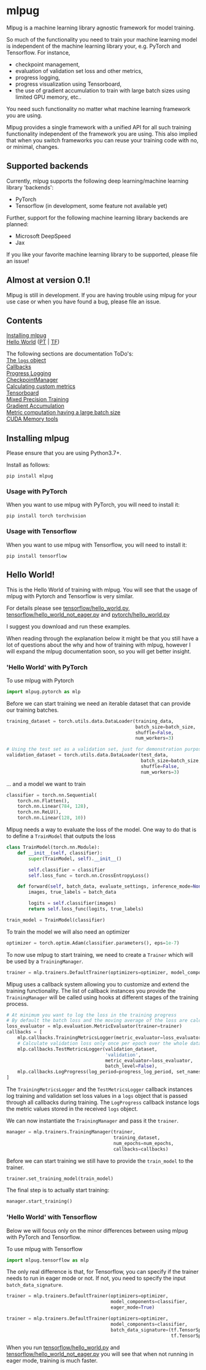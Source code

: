 # mlpug
Mlpug is a machine learning library agnostic framework for model training.

So much of the functionality you need to train your machine learning model is 
independent of the machine learning library your, e.g. PyTorch and Tensorflow.
For instance, 

 * checkpoint management,
 * evaluation of validation set loss and other metrics, 
 * progress logging, 
 * progress visualization using Tensorboard, 
 * the use of gradient accumulation to train with large batch sizes using limited GPU memory, etc.. 

You need such functionality no matter what machine learning framework you are using.

Mlpug provides a single framework with a unified API for all such training functionality
independent of the framework you are using. This also implied that when you switch frameworks
you can reuse your training code with no, or minimal, changes.

## Supported backends
Currently, mlpug supports the following deep learning/machine learning library 'backends':

 * PyTorch
 * Tensorflow (in development, some feature not available yet)
   
Further, support for the following machine learning library backends are planned: 
 * Microsoft DeepSpeed
 * Jax

If you like your favorite machine learning library to be supported, please file an issue!

## Almost at version 0.1!
Mlpug is still in development. If you are having trouble using mlpug for your use case or 
when you have found a bug, please file an issue.

## Contents
[Installing mlpug](#installing-mlpug) \
[Hello World](#hello-world) ([PT](#hello-world-with-pytorch) | [TF](#hello-world-with-tensorflow))

The following sections are documentation ToDo's: \
[The `logs` object](#the-logs-object) \
[Callbacks](#the-logs-object) \
[Progress Logging](#progress-logging) \
[CheckpointManager](#checkpoint-manager) \
[Calculating custom metrics](#calculating-custom-metrics) \
[Tensorboard](#tensorboard) \
[Mixed Precision Training](#mixed-precision-training) \
[Gradient Accumulation](#gradient-accumulation) \
[Metric computation having a large batch size](#metric-computation-having-a-large-batch-size) \
[CUDA Memory tools](#cuda-memory-tools)

## Installing mlpug
Please ensure that you are using Python3.7+.

Install as follows:
```
pip install mlpug
```

### Usage with PyTorch
When you want to use mlpug with PyTorch, you will need to install it:
```
pip install torch torchvision
```

### Usage with Tensorflow
When you want to use mlpug with Tensorflow, you will need to install it:
```
pip install tensorflow
```

## Hello World!
This is the Hello World of training with mlpug. You will see that the usage of mlpug with Pytorch and Tensorflow is 
very similar.

For details please see [tensorflow/hello_world.py](mlpug/examples/documentation/tensorflow/hello_world.py), 
[tensorflow/hello_world_not_eager.py](mlpug/examples/documentation/tensorflow/hello_world_not_eager.py) and [pytorch/hello_world.py](mlpug/examples/documentation/pytorch/hello_world.py)

I suggest you download and run these examples.

When reading through the explanation below it might be that you still have a lot of questions about the why and how of
training with mlpug, however I will expand the mlpug documentation soon, so you will get better insight.

### 'Hello World' with PyTorch
To use mlpug with Pytorch
```python
import mlpug.pytorch as mlp
```

Before we can start training we need an iterable dataset that can provide our training batches.

```python
training_dataset = torch.utils.data.DataLoader(training_data,
                                               batch_size=batch_size,
                                               shuffle=False,
                                               num_workers=3)

# Using the test set as a validation set, just for demonstration purposes
validation_dataset = torch.utils.data.DataLoader(test_data,
                                                 batch_size=batch_size,
                                                 shuffle=False,
                                                 num_workers=3)
```

... and a model we want to train
```python
classifier = torch.nn.Sequential(
    torch.nn.Flatten(),
    torch.nn.Linear(784, 128),
    torch.nn.ReLU(),
    torch.nn.Linear(128, 10))
```

Mlpug needs a way to evaluate the loss of the model. One way to do that is to define a `TrainModel` that 
outputs the loss 
```python
class TrainModel(torch.nn.Module):
    def __init__(self, classifier):
        super(TrainModel, self).__init__()

        self.classifier = classifier
        self.loss_func = torch.nn.CrossEntropyLoss()

    def forward(self, batch_data, evaluate_settings, inference_mode=None):
        images, true_labels = batch_data

        logits = self.classifier(images)
        return self.loss_func(logits, true_labels)

train_model = TrainModel(classifier)
```

To train the model we will also need an optimizer
```python
optimizer = torch.optim.Adam(classifier.parameters(), eps=1e-7)
```

To now use mlpug to start training, we need to create a `Trainer` which will be used by a `TrainingManager`.
```python
trainer = mlp.trainers.DefaultTrainer(optimizers=optimizer, model_components=classifier)
```

Mlpug uses a callback system allowing you to customize and extend the training functionality. 
The list of callback instances you provide the `TrainingManager` will be called using hooks at different stages of the 
training process.
```python
# At minimum you want to log the loss in the training progress
# By default the batch loss and the moving average of the loss are calculated and logged
loss_evaluator = mlp.evaluation.MetricEvaluator(trainer=trainer)
callbacks = [
    mlp.callbacks.TrainingMetricsLogger(metric_evaluator=loss_evaluator),
    # Calculate validation loss only once per epoch over the whole dataset
    mlp.callbacks.TestMetricsLogger(validation_dataset,
                                    'validation',
                                    metric_evaluator=loss_evaluator,
                                    batch_level=False),
    mlp.callbacks.LogProgress(log_period=progress_log_period, set_names=['training', 'validation']),
]
```

The `TrainingMetricsLogger` and the `TestMetricsLogger` callback instances log training and validation set loss values 
in a `logs` object that is passed through all callbacks during training. The `LogProgress` callback instance logs the 
metric values stored in the received `logs` object.

We can now instantiate the `TrainingManager` and pass it the `trainer`. 
```python
manager = mlp.trainers.TrainingManager(trainer,
                                       training_dataset,
                                       num_epochs=num_epochs,
                                       callbacks=callbacks)
```

Before we can start training we still have to provide the `train_model` to the trainer.
```python
trainer.set_training_model(train_model)
```

The final step is to actually start training:
```python
manager.start_training()
```
### 'Hello World' with Tensorflow
Below we will focus only on the minor differences between using mlpug with PyTorch and Tensorflow.

To use mlpug with Tensorflow
```python
import mlpug.tensorflow as mlp
```

The only real difference is that, for Tensorflow, you can specify if the trainer needs to run in eager mode or not.
If not, you need to specify the input `batch_data_signature`.
```python
trainer = mlp.trainers.DefaultTrainer(optimizers=optimizer,
                                      model_components=classifier,
                                      eager_mode=True)
```

```python
trainer = mlp.trainers.DefaultTrainer(optimizers=optimizer,
                                      model_components=classifier,
                                      batch_data_signature=(tf.TensorSpec(shape=(None, 28, 28), dtype=tf.float64),
                                                            tf.TensorSpec(shape=(None,), dtype=tf.uint8),))
```
When you run [tensorflow/hello_world.py](mlpug/examples/documentation/tensorflow/hello_world.py) and 
[tensorflow/hello_world_not_eager.py](mlpug/examples/documentation/tensorflow/hello_world_not_eager.py) you will see
that when not running in eager mode, training is much faster.

